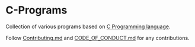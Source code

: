 # C-Programs

Collection of various programs based on [C Programming language](https://en.wikipedia.org/wiki/C_(programming_language)).

Follow [Contributing.md](https://github.com/Verkiya/C-Programs/blob/master/Contributing.md) and [CODE_OF_CONDUCT.md](https://github.com/Verkiya/C-Programs/blob/master/CODE_OF_CONDUCT.md) for any contributions.
